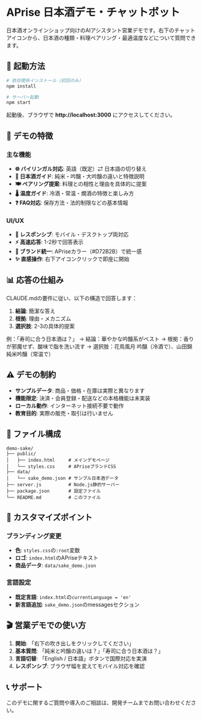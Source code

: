 # APrise 日本酒デモ・チャットボット

日本酒オンラインショップ向けのAIアシスタント営業デモです。右下のチャットアイコンから、日本酒の種類・料理ペアリング・最適温度などについて質問できます。

## 🚀 起動方法

```bash
# 依存関係インストール（初回のみ）
npm install

# サーバー起動
npm start
```

起動後、ブラウザで **http://localhost:3000** にアクセスしてください。

## 🎯 デモの特徴

### 主な機能
- **🌐 バイリンガル対応**: 英語（既定）⇄ 日本語の切り替え
- **🍶 日本酒ガイド**: 純米・吟醸・大吟醸の違いと特徴説明
- **🍽️ ペアリング提案**: 料理との相性と理由を具体的に提案
- **🌡️ 温度ガイド**: 冷酒・常温・燗酒の特徴と楽しみ方
- **❓ FAQ対応**: 保存方法・法的制限などの基本情報

### UI/UX
- **📱 レスポンシブ**: モバイル・デスクトップ両対応
- **⚡ 高速応答**: 1-2秒で回答表示
- **🎨 ブランド統一**: APriseカラー（#D72B2B）で統一感
- **✨ 直感操作**: 右下アイコンクリックで即座に開始

## 📊 応答の仕組み

CLAUDE.mdの要件に従い、以下の構造で回答します：

1. **結論**: 簡潔な答え
2. **根拠**: 理由・メカニズム
3. **選択肢**: 2-3の具体的提案

例：「寿司に合う日本酒は？」
→ 結論：華やかな吟醸系がベスト
→ 根拠：香りが邪魔せず、酸味で脂を洗い流す
→ 選択肢：花鳥風月 吟醸（冷酒で）、山田錦 純米吟醸（常温で）

## ⚠️ デモの制約

- **サンプルデータ**: 商品・価格・在庫は実際と異なります
- **機能限定**: 決済・会員登録・配送などの本格機能は未実装
- **ローカル動作**: インターネット接続不要で動作
- **教育目的**: 実際の販売・取引は行いません

## 📁 ファイル構成

```
demo-sake/
├── public/
│   ├── index.html     # メインデモページ
│   └── styles.css     # APriseブランドCSS
├── data/
│   └── sake_demo.json # サンプル日本酒データ
├── server.js          # Node.js静的サーバー
├── package.json       # 設定ファイル
└── README.md          # このファイル
```

## 🔧 カスタマイズポイント

### ブランディング変更
- **色**: `styles.css`の`:root`変数
- **ロゴ**: `index.html`のAPriseテキスト
- **商品データ**: `data/sake_demo.json`

### 言語設定
- **既定言語**: `index.html`の`currentLanguage = 'en'`
- **新言語追加**: `sake_demo.json`のmessagesセクション

## 🎬 営業デモでの使い方

1. **開始**: 「右下の吹き出しをクリックしてください」
2. **基本質問**: 「純米と吟醸の違いは？」「寿司に合う日本酒は？」
3. **言語切替**: 「English / 日本語」ボタンで国際対応を実演
4. **レスポンシブ**: ブラウザ幅を変えてモバイル対応を確認

## 📞 サポート

このデモに関するご質問や導入のご相談は、開発チームまでお問い合わせください。